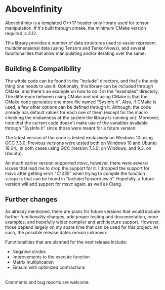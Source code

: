 # AboveInfinity

AboveInfinity is a templated C++17 header-only library used for tensor manipulation. If it's built through cmake, the minimum CMake version required is 3.12.

This library provides a number of data structures used to easier represent multidimensional data (using Tensors and TensorViews), and several functionalities that allow manipulating and/or iterating over the same.


## Building & Compatibility

The whole code can be found in the "include" directory, and that's the only thing one needs to use it. Optionally, this library can be included through CMake, and there's an example on how to do it in the "examples" directory. The difference between using CMake and not using CMake is that the CMake code generates one more file named "SysInfo.h". Also, if CMake is used, a few other options can be defined through it. Although, the code already has default values for each one of them (except for the macro checking the endianness of the system the library is running on). Moreover, note that the current code doesn't make use of the variables available through "SysInfo.h" since those were meant for a future version.

The latest version of the code is tested exclusively on Windows 10 using GCC 7.3.0. Previous versions were tested both on Windows 10 and Ubuntu 18.04., in both cases using GCC (version 7.3.0. on Windows, and 9.3. on Ubuntu).

An much earlier version supported msvc, however, there were several issues that lead me to drop the support for it. I dropped the support for msvc after getting error "C1035" when trying to compile the function `subspace` that can be found in "include/TensorView.h".
Hopefully, a future version will add support for msvc again, as well as Clang.

## Further changes

As already mentioned, there are plans for future versions that would include further functionality changes, add proper testing and documentation, more examples, and hopefully wider compiler and architecture support. However, those depend largely on my spare time that can be used for this project. As such, the possible release dates remain unknown.

Functionalities that are planned for the next release include:
- Negative strides
- Improvements to the execute function
- Matrix multiplication
- Einsum with optimized contractions
<br />
Comments and bug reports are welcome. 
